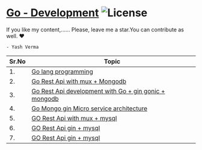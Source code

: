 # [Go - Development](https://leetcode.com/problemset/algorithms/) ![License](https://img.shields.io/badge/license-Apache_2.0-blue.svg)

If you like my content,...... Please, leave me a star.You can contribute as well. ❤️
```diffb
- Yash Verma
```

|Sr.No|  Topic   |        
|---|--|
|1.|[Go lang programming](https://github.com/console-Lancer-works/Go-Learning)|
|2.|[Go Rest Api with mux + Mongodb](https://github.com/console-Lancer-works/Go-Mongo-Mux)|
|3.|[Go Rest Api development with Go + gin gonic + mongodb](https://github.com/console-Lancer-works/Go-Mongo-RestApi-Gin-Gonic)|
|4.|[Go Mongo gin Micro service architecture](https://github.com/console-Lancer-works/Go-Gin-Microservice-RestApi)|
|5.|[GO Rest Api with mux + mysql](https://github.com/console-Lancer-works/Go-mux-mysql-Restapi)|
|6.|[GO Rest Api gin + mysql](https://github.com/console-Lancer-works/GO-mysql-Gin-RestApi)|
|7.|[GO Rest Api gin + mysql](https://github.com/console-Lancer-works/GO-mysql-Gin-RestApi)|
